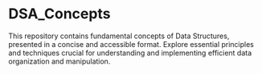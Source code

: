 # DSA_Concepts
This repository contains fundamental concepts of Data Structures, presented in a concise and accessible format. Explore essential principles and techniques crucial for understanding and implementing efficient data organization and manipulation.
